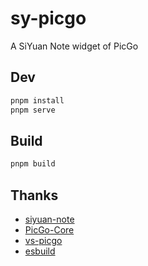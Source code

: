 # sy-picgo

A SiYuan Note widget of PicGo

## Dev

```bash
pnpm install
pnpm serve
```

## Build

```bash
pnpm build
```

## Thanks

- [siyuan-note](https://github.com/siyuan-note/siyuan)
- [PicGo-Core](https://github.com/PicGo/PicGo-Core)
- [vs-picgo](https://github.com/PicGo/vs-picgo)
- [esbuild](https://github.com/evanw/esbuild)
